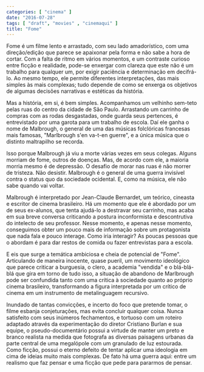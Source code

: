 ```yaml
---
categories: [ "cinema" ]
date: "2016-07-28"
tags: [ "draft", "movies" , "cinemaqui" ]
title: "Fome"
---
```

Fome é um filme lento e arrastado, com seu lado amadorístico, com uma
direção/edição que parece se apaixonar pela forma e não sabe a hora
de cortar. Com a falta de ritmo em vários momentos, e um contraste
curioso entre ficção e realidade, pode-se enxergar com clareza que
este não é um trabalho para qualquer um, por exigir paciência e
determinação em decifrá-lo. Ao mesmo tempo, ele permite diferentes
interpretações, das mais simples às mais complexas; tudo depende de
como se enxerga os objetivos de algumas decisões narrativas e estéticas
da história.

Mas a história, em si, é bem simples. Acompanhamos um velhinho sem-teto
pelas ruas do centro da cidade de São Paulo. Arrastando um carrinho
de compras com as rodas desgastadas, onde guarda seus pertences, é
entrevistado por uma garota para um trabalho de escola. Daí ele ganha o
nome de Malbrough, o general de uma das músicas folclóricas francesas
mais famosas, "Marlbrough s'en va-t-en guerre", e a única música que
o distinto maltrapilho se recorda.

Isso porque Malbrough já viu a morte várias vezes em seus
colegas. Alguns morriam de fome, outros de doenças. Mas, de acordo com
ele, a maioria morria mesmo é de depressão. O desafio de morar nas
ruas é não morrer de tristeza. Não desistir. Malbrough é o general
de uma guerra invisível contra o status quo da sociedade ocidental. E,
como na música, ele não sabe quando vai voltar.

Malbrough é interpretado por Jean-Claude Bernardet, um teórico, cineasta
e escritor de cinema brasileiro. Há um momento que ele é abordado por um
de seus ex-alunos, que tenta ajudá-lo a destravar seu carrinho, mas acaba
em sua breve conversa criticando a postura inconformista e descontrutiva
do intelecto de seu professor. Nesse momento, e apenas nesse momento,
conseguimos obter um pouco mais de informação sobre um protagonista que
nada fala e pouco interage. Como iria interagir? As poucas pessoas que o
abordam é para dar restos de comida ou fazer entrevistas para a escola.

E eis que surge a temática ambiciosa e cheia de potencial de
"Fome". Articulando de maneira inocente, quase pueril, um movimento
ideológico que parece criticar a burguesia, o clero, a academia "vendida"
e o blá-blá-blá que gira em torno de tudo isso, a situação de
abandono de Marlbrough pode ser confundida tanto com uma crítica à
sociedade quanto ao próprio cinema brasileiro, transformando a figura
interpretada por um crítico de cinema em um instrumento de metalinguagem
recursivo.

Inundado de tantas convicções, e incerto do foco que pretende tomar,
o filme esbanja conjeturações, mas evita concluir qualquer coisa. Nunca
satisfeito com seus inúmeros fechamentos, e tortuoso com um roteiro
adaptado através da experimentação do diretor Cristiano Burlan e sua
equipe, o pseudo-documentário possui a virtude de manter um preto e
branco realista na medida que fotografa as diversas paisagens urbanas da
parte central de uma megalópole com um granulado de luz estourada. Como
ficção, possui o eterno defeito de tentar aplicar uma ideologia em cima
de ideias muito mais complexas. De fato há uma guerra aqui: entre um
realismo que faz pensar e uma ficção que pede para pararmos de pensar.
